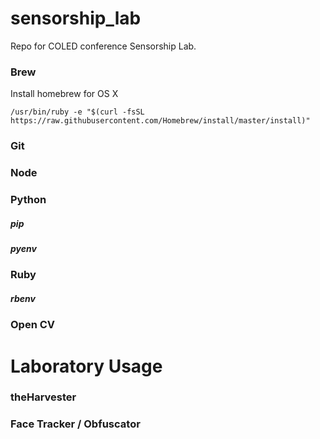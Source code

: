 # sensorship_lab
Repo for COLED conference Sensorship Lab.

### Brew
Install homebrew for OS X
```
/usr/bin/ruby -e "$(curl -fsSL https://raw.githubusercontent.com/Homebrew/install/master/install)"
```

### Git

### Node

### Python
##### pip
##### pyenv

### Ruby
##### rbenv

### Open CV

# Laboratory Usage
### theHarvester
### Face Tracker / Obfuscator
